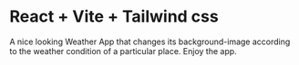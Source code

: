 # React + Vite + Tailwind css

A nice looking Weather App that changes its background-image according to the weather condition of a particular place.
Enjoy the app.

